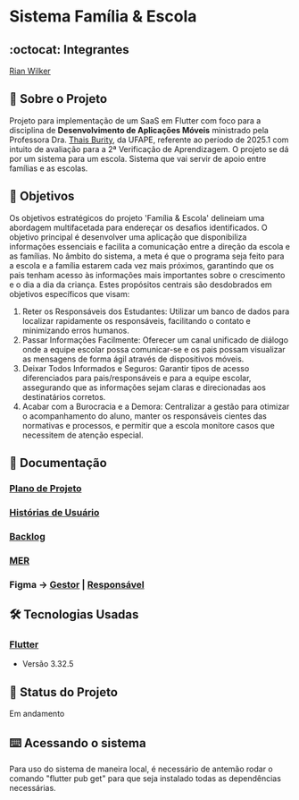 # Sistema Família & Escola
## :octocat: Integrantes
[Rian Wilker](https://github.com/RWilker87) 
## :page_with_curl: Sobre o Projeto
Projeto para implementação de um SaaS em Flutter com foco para a disciplina de __Desenvolvimento de Aplicações Móveis__ ministrado pela Professora Dra. [Thais Burity](https://github.com/taburity), da UFAPE, referente ao período de 2025.1 com intuito de avaliação para a 2ª Verificação de Aprendizagem.
O projeto se dá por um sistema para um escola. Sistema que vai servir de apoio entre famílias e as escolas.

## :round_pushpin: Objetivos
Os objetivos estratégicos do projeto 'Família & Escola' delineiam uma abordagem multifacetada para endereçar os desafios identificados. O objetivo principal é desenvolver uma aplicação que disponibiliza informações essenciais e facilita a comunicação entre a direção da escola e as famílias. No âmbito do sistema, a meta é que o programa seja feito para a escola e a família estarem cada vez mais próximos, garantindo que os pais tenham acesso às informações mais importantes sobre o crescimento e o dia a dia da criança. Estes propósitos centrais são desdobrados em objetivos específicos que visam:
  1. Reter os Responsáveis dos Estudantes: Utilizar um banco de dados para localizar rapidamente os responsáveis, facilitando o contato e minimizando erros humanos.
  2. Passar Informações Facilmente: Oferecer um canal unificado de diálogo onde a equipe escolar possa comunicar-se e os pais possam visualizar as mensagens de forma ágil através de dispositivos móveis.
  3. Deixar Todos Informados e Seguros: Garantir tipos de acesso diferenciados para pais/responsáveis e para a equipe escolar, assegurando que as informações sejam claras e direcionadas aos destinatários corretos.
  4. Acabar com a Burocracia e a Demora: Centralizar a gestão para otimizar o acompanhamento do aluno, manter os responsáveis cientes das normativas e processos, e permitir que a escola monitore casos que necessitem de atenção especial.

## :round_pushpin: Documentação
### [Plano de Projeto](https://docs.google.com/document/d/1T4hJV0T8A_vH_6RynDLP9Udx9Zb_fH7yHMETLeTu_tI/edit?tab=t.0#heading=h.bzu6mdlvylhd)
### [Histórias de Usuário](https://docs.google.com/document/d/1DZpZ8fS0tS7J_54NT5KN65dknsAnjkOLSBQoFSkXoxU/edit?usp=sharing)
### [Backlog](https://github.com/orgs/Dev-Sphere-Enterprise/projects/2/views/1)
### [MER](https://docs.google.com/document/d/1cFy4Q8tohVVRHTsRO8QiCzIY1uo9GW-Y1qpXMsl-Fzc/edit?usp=sharing)
### Figma -> [Gestor](https://www.figma.com/design/x1fDIfxtgW01CpjL5HsEwo/Escola---Fam%C3%ADlia--Gestor-?t=JPZuzNfPusSOwhk8-1) | [Responsável](https://www.figma.com/design/Lb9NmKY5q4GFDBcFa70DjT/Escola---Fam%C3%ADlia--Respons%C3%A1vel-?t=JPZuzNfPusSOwhk8-1)

## :hammer_and_wrench: Tecnologias Usadas
### [Flutter](https://flutter.dev/)
*   Versão 3.32.5

## :construction: Status do Projeto
Em andamento
## :keyboard: Acessando o sistema
Para uso do sistema de maneira local, é necessário de antemão rodar o comando "flutter pub get" para que seja instalado todas as dependências necessárias. 
